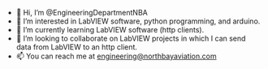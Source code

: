 - 👋 Hi, I’m @EngineeringDepartmentNBA
- 👀 I’m interested in LabVIEW software, python programming, and arduino.
- 🌱 I’m currently learning LabVIEW software (http clients).
- 💞️ I’m looking to collaborate on LabVIEW projects in which I can send data from LabVIEW to an http client. 
- 📫 You can reach me at engineering@northbayaviation.com

<!---
EngineeringDepartmentNBA/EngineeringDepartmentNBA is a ✨ special ✨ repository because its `README.md` (this file) appears on your GitHub profile.
You can click the Preview link to take a look at your changes.
--->
